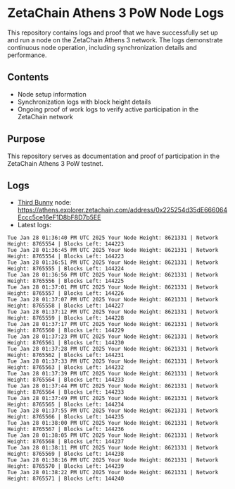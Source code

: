 # ZetaChain Athens 3 PoW Node Logs
This repository contains logs and proof that we have successfully set up and run a node on the ZetaChain Athens 3 network. The logs demonstrate continuous node operation, including synchronization details and performance.

## Contents
- Node setup information
- Synchronization logs with block height details
- Ongoing proof of work logs to verify active participation in the ZetaChain network

## Purpose
This repository serves as documentation and proof of participation in the ZetaChain Athens 3 PoW testnet.

## Logs

- [Third Bunny](https://thirdbunny.xyz/) node: https://athens.explorer.zetachain.com/address/0x225254d35dE666064Eccc5ce16eF1D8bF8D7b5EE
- Latest logs:
```
Tue Jan 28 01:36:40 PM UTC 2025 Your Node Height: 8621331 | Network Height: 8765554 | Blocks Left: 144223
Tue Jan 28 01:36:45 PM UTC 2025 Your Node Height: 8621331 | Network Height: 8765554 | Blocks Left: 144223
Tue Jan 28 01:36:51 PM UTC 2025 Your Node Height: 8621331 | Network Height: 8765555 | Blocks Left: 144224
Tue Jan 28 01:36:56 PM UTC 2025 Your Node Height: 8621331 | Network Height: 8765556 | Blocks Left: 144225
Tue Jan 28 01:37:01 PM UTC 2025 Your Node Height: 8621331 | Network Height: 8765557 | Blocks Left: 144226
Tue Jan 28 01:37:07 PM UTC 2025 Your Node Height: 8621331 | Network Height: 8765558 | Blocks Left: 144227
Tue Jan 28 01:37:12 PM UTC 2025 Your Node Height: 8621331 | Network Height: 8765559 | Blocks Left: 144228
Tue Jan 28 01:37:17 PM UTC 2025 Your Node Height: 8621331 | Network Height: 8765560 | Blocks Left: 144229
Tue Jan 28 01:37:23 PM UTC 2025 Your Node Height: 8621331 | Network Height: 8765561 | Blocks Left: 144230
Tue Jan 28 01:37:28 PM UTC 2025 Your Node Height: 8621331 | Network Height: 8765562 | Blocks Left: 144231
Tue Jan 28 01:37:33 PM UTC 2025 Your Node Height: 8621331 | Network Height: 8765563 | Blocks Left: 144232
Tue Jan 28 01:37:39 PM UTC 2025 Your Node Height: 8621331 | Network Height: 8765564 | Blocks Left: 144233
Tue Jan 28 01:37:44 PM UTC 2025 Your Node Height: 8621331 | Network Height: 8765564 | Blocks Left: 144233
Tue Jan 28 01:37:49 PM UTC 2025 Your Node Height: 8621331 | Network Height: 8765565 | Blocks Left: 144234
Tue Jan 28 01:37:55 PM UTC 2025 Your Node Height: 8621331 | Network Height: 8765566 | Blocks Left: 144235
Tue Jan 28 01:38:00 PM UTC 2025 Your Node Height: 8621331 | Network Height: 8765567 | Blocks Left: 144236
Tue Jan 28 01:38:05 PM UTC 2025 Your Node Height: 8621331 | Network Height: 8765568 | Blocks Left: 144237
Tue Jan 28 01:38:11 PM UTC 2025 Your Node Height: 8621331 | Network Height: 8765569 | Blocks Left: 144238
Tue Jan 28 01:38:16 PM UTC 2025 Your Node Height: 8621331 | Network Height: 8765570 | Blocks Left: 144239
Tue Jan 28 01:38:22 PM UTC 2025 Your Node Height: 8621331 | Network Height: 8765571 | Blocks Left: 144240
```
